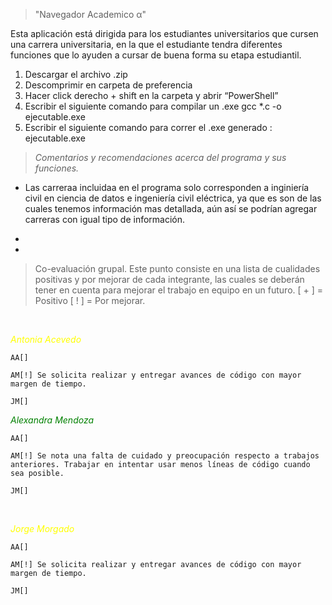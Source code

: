 >"Navegador Academico α"

Esta aplicación está dirigida para los estudiantes universitarios que cursen una carrera universitaria, en la que el estudiante tendra diferentes funciones que lo ayuden a cursar de buena forma su etapa estudiantil.

1.	Descargar el archivo .zip
2.	Descomprimir en carpeta de preferencia
3.	Hacer click derecho + shift en la carpeta y abrir “PowerShell”
4.	Escribir el siguiente comando para compilar un .exe
gcc *.c -o ejecutable.exe 
5. Escribir el siguiente comando para correr el .exe generado : ejecutable.exe

>*Comentarios y recomendaciones acerca del programa y sus funciones.*

* Las carreraa incluidaa en el programa solo corresponden a inginiería civil en ciencia de datos e ingeniería civil eléctrica, ya que es son de las cuales tenemos información mas detallada, aún así se podrían agregar carreras con igual tipo de información.

* 

*



> Co-evaluación grupal.
Este punto consiste en una lista de cualidades positivas y por mejorar de cada integrante, las cuales se deberán tener en cuenta para mejorar el trabajo en equipo en un futuro. [ + ] = Positivo [ ! ] = Por mejorar.

<br>


<span style="color:yellow"> *_Antonia Acevedo_* </span>

    AA[]

    AM[!] Se solicita realizar y entregar avances de código con mayor margen de tiempo.
    
    JM[]



<span style="color:green"> *_Alexandra Mendoza_*</span>

    AA[] 
    
    AM[!] Se nota una falta de cuidado y preocupación respecto a trabajos anteriores. Trabajar en intentar usar menos líneas de código cuando sea posible.
    
    JM[]



<br>

<span style="color:yellow"> *_Jorge Morgado_* </span>

    AA[]

    AM[!] Se solicita realizar y entregar avances de código con mayor margen de tiempo.

    JM[]
